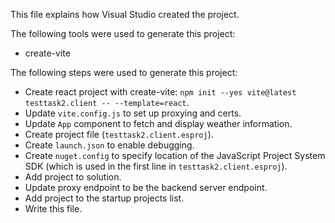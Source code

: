 This file explains how Visual Studio created the project.

The following tools were used to generate this project:
- create-vite

The following steps were used to generate this project:
- Create react project with create-vite: `npm init --yes vite@latest testtask2.client -- --template=react`.
- Update `vite.config.js` to set up proxying and certs.
- Update `App` component to fetch and display weather information.
- Create project file (`testtask2.client.esproj`).
- Create `launch.json` to enable debugging.
- Create `nuget.config` to specify location of the JavaScript Project System SDK (which is used in the first line in `testtask2.client.esproj`).
- Add project to solution.
- Update proxy endpoint to be the backend server endpoint.
- Add project to the startup projects list.
- Write this file.
